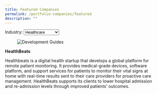```yaml
---
title: Featured Companies
permalink: /portfolio-companies/featured
description: ""
---
```

<link rel="stylesheet" href="/sgds.css"/>
<label for="cars">Industry:</label>
<select name="cars" id="cars">
  <option value="healthcare">Healthcare</option>
  <option value="urban-solutions">Urban Solutions</option>
</select>
<div class="sgds-card" id="coy-1">
    <div class="sgds-card-image">
        <figure class="sgds-image is-16by9">
            <img alt="Development Guides" src="https://via.placeholder.com/160x90/868e96/ffffff?text=Image" />
        </figure>
    </div>
    <div class="sgds-card-content">
        <p><strong>HealthBeats</strong></p>
        <p>Healthbeats is a digital health startup that develops a global platform for remote patient monitoring. It provides medical-grade devices, software platform, and support services for patients to monitor their vital signs at home with real-time results sent to their care providers for proactive care management. HealthBeats supports its clients to lower hospital admission and re-admission levels through improved patients’ outcomes.</p>
    </div>
</div>
<script src="/test.js"></script>

